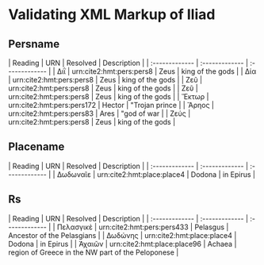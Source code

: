 # Validating XML Markup of Iliad


## Persname 

| Reading | URN | Resolved | Description |
| :------------- | :------------- | :------------- |
| Διῒ | urn:cite2:hmt:pers:pers8 | Zeus | king of the gods | 
| Δία | urn:cite2:hmt:pers:pers8 | Zeus | king of the gods | 
| Ζεῦ | urn:cite2:hmt:pers:pers8 | Zeus | king of the gods | 
| Ζεῦ | urn:cite2:hmt:pers:pers8 | Zeus | king of the gods | 
| Ἕκτωρ | urn:cite2:hmt:pers:pers172 | Hector | "Trojan prince | 
| Ἄρηος | urn:cite2:hmt:pers:pers83 | Ares | "god of war | 
| Ζεύς | urn:cite2:hmt:pers:pers8 | Zeus | king of the gods | 

## Placename 

| Reading | URN | Resolved | Description |
| :------------- | :------------- | :------------- |
| Δωδωναῖε | urn:cite2:hmt:place:place4 | Dodona | in Epirus | 

## Rs 

| Reading | URN | Resolved | Description |
| :------------- | :------------- | :------------- |
| Πελασγικὲ | urn:cite2:hmt:pers:pers433 | Pelasgus | Ancestor of the Pelasgians | 
| Δωδώνης | urn:cite2:hmt:place:place4 | Dodona | in Epirus | 
| Ἀχαιῶν | urn:cite2:hmt:place:place96 | Achaea | region of Greece in the NW part of the Peloponese | 
